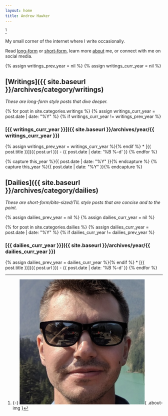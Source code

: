 ```yaml
---
layout: home
title: Andrew Hawker
---
```


[^photo]

My small corner of the internet where I write occasionally.

Read [long-form](#writings) or [short-form](#dailies), learn more [about](about) me, or connect with me on social media.

[^photo]: {-}
  ![Me](/assets/images/pages/resume-me.jpg){ .about-img }

{% assign writings_prev_year = nil %}
{% assign writings_curr_year = nil %}

## [Writings]({{ site.baseurl }}/archives/category/writings)

_These are long-form style posts that dive deeper._

{% for post in site.categories.writings %}
{% assign writings_curr_year = post.date | date: "%Y" %}
{% if writings_curr_year != writings_prev_year %}
### [{{ writings_curr_year }}]({{ site.baseurl }}/archives/year/{{ writings_curr_year }})
{% assign writings_prev_year = writings_curr_year %}{% endif %} * [{{ post.title }}]({{ post.url }}) - {{ post.date | date: '%B %-d' }}
{% endfor %}

{% capture this_year %}{{ post.date | date: "%Y" }}{% endcapture %}
{% capture this_year %}{{ post.date | date: "%Y" }}{% endcapture %}

## [Dailies]({{ site.baseurl }}/archives/category/dailies)

_These are short-form/bite-sized/TIL style posts that are concise and to the point._

{% assign dailies_prev_year = nil %}
{% assign dailies_curr_year = nil %}

{% for post in site.categories.dailies %}
{% assign dailies_curr_year = post.date | date: "%Y" %}
{% if dailies_curr_year != dailies_prev_year %}
### [{{ dailies_curr_year }}]({{ site.baseurl }}/archives/year/{{ dailies_curr_year }})
{% assign dailies_prev_year = dailies_curr_year %}{% endif %} * [{{ post.title }}]({{ post.url }}) - {{ post.date | date: '%B %-d' }}
{% endfor %}
